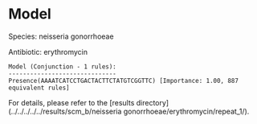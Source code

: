 
# Model

Species: neisseria gonorrhoeae

Antibiotic: erythromycin

```
Model (Conjunction - 1 rules):
------------------------------
Presence(AAAATCATCCTGACTACTTCTATGTCGGTTC) [Importance: 1.00, 887 equivalent rules]

```

For details, please refer to the [results directory](../../../../../results/scm_b/neisseria gonorrhoeae/erythromycin/repeat_1/).

